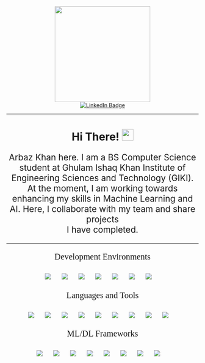 <link href='https://fonts.googleapis.com/css?family=Unbounded' rel='stylesheet'>
<div id="header" align="center">
  <img src="https://media.giphy.com/media/zhYSVCirREeIZtONCI/giphy.gif" width="250"/><br>
  <a href="https://www.linkedin.com/in/arbazcodes">
    <img src="https://img.shields.io/badge/LinkedIn-blue?style=for-the-badge&logo=linkedin&logoColor=white" alt="LinkedIn Badge"/>
  </a><br>
  <img src="https://komarev.com/ghpvc/?username=arbazcodes&style=flat-square&color=yellow" alt=""/>
</div>
<hr>
<div id="hi" align="center">
<h1 style="text-align:center;">Hi There! <img src="https://media.giphy.com/media/hvRJCLFzcasrR4ia7z/giphy.gif" width="30px"/></h1>
</div>
<div id="desc" align="center">
<p style="text-align:center;font-size:160%;">Arbaz Khan here. I am a BS Computer Science student at Ghulam Ishaq Khan Institute of Engineering Sciences and Technology (GIKI). At the moment, I am working towards enhancing my skills in Machine Learning and AI. Here, I collaborate with my team and share projects<br>I have completed.</p>
</div>
<hr>
<p style="text-align:center;font-size:160%;font-family:Space Grotesk">
Development Environments<br><br>
  <img src="https://img.shields.io/badge/Visual%20Studio%20Code-0078d7.svg?style=for-the-badge&logo=visual-studio-code&logoColor=white"/>&emsp;
  <img src="https://img.shields.io/badge/Visual%20Studio-5C2D91.svg?style=for-the-badge&logo=visual-studio&logoColor=white"/>&emsp;
  <img src="https://img.shields.io/badge/azure-%230072C6.svg?style=for-the-badge&logo=microsoftazure&logoColor=white"/>&emsp;
  <img src="https://img.shields.io/badge/Ubuntu-E95420?style=for-the-badge&logo=ubuntu&logoColor=white"/>&emsp;
  <img src="https://img.shields.io/badge/Linux-FCC624?style=for-the-badge&logo=linux&logoColor=black"/>&emsp;
  <img src="https://img.shields.io/badge/-Arduino-00979D?style=for-the-badge&logo=Arduino&logoColor=white"/>&emsp;
  <img src="https://img.shields.io/badge/Windows-0078D6?style=for-the-badge&logo=windows&logoColor=white"/>&emsp;
  
</p>
<p style="text-align:center;font-size:160%;font-family:Space Grotesk">
Languages and Tools<br><br>
  <img src="https://img.shields.io/badge/c-%2300599C.svg?style=for-the-badge&logo=c&logoColor=white"/>&emsp;
  <img src="https://img.shields.io/badge/c++-%2300599C.svg?style=for-the-badge&logo=c%2B%2B&logoColor=white"/>&emsp;
  <img src="https://img.shields.io/badge/python-3670A0?style=for-the-badge&logo=python&logoColor=ffdd54"/>&emsp;
  <img src="https://img.shields.io/badge/jupyter-%23FA0F00.svg?style=for-the-badge&logo=jupyter&logoColor=white"/>&emsp;
  <img src="https://img.shields.io/badge/javascript-%23323330.svg?style=for-the-badge&logo=javascript&logoColor=%23F7DF1E"/>&emsp;
  <img src="https://img.shields.io/badge/html5-%23E34F26.svg?style=for-the-badge&logo=html5&logoColor=white"/>&emsp;
  <img src="https://img.shields.io/badge/css3-%231572B6.svg?style=for-the-badge&logo=css3&logoColor=white"/>&emsp;
  <img src="https://img.shields.io/badge/javascript-%23323330.svg?style=for-the-badge&logo=javascript&logoColor=%23F7DF1E"/>&emsp;
  <img src="https://img.shields.io/badge/mysql-%2300f.svg?style=for-the-badge&logo=mysql&logoColor=white"/>&emsp;

</p>
<p style="text-align:center;font-size:160%;font-family:Space Grotesk">
ML/DL Frameworks<br><br>
  <img src="https://img.shields.io/badge/TensorFlow-%23FF6F00.svg?style=for-the-badge&logo=TensorFlow&logoColor=white"/>&emsp;
  <img src="https://img.shields.io/badge/Keras-%23D00000.svg?style=for-the-badge&logo=Keras&logoColor=white"/>&emsp;
  <img src="https://img.shields.io/badge/numpy-%23013243.svg?style=for-the-badge&logo=numpy&logoColor=white"/>&emsp;
  <img src="https://img.shields.io/badge/Matplotlib-%23ffffff.svg?style=for-the-badge&logo=Matplotlib&logoColor=black)"/>&emsp;
  <img src="https://img.shields.io/badge/pandas-%23150458.svg?style=for-the-badge&logo=pandas&logoColor=white"/>&emsp;
  <img src="https://img.shields.io/badge/scikit--learn-%23F7931E.svg?style=for-the-badge&logo=scikit-learn&logoColor=white"/>&emsp;
  <img src="https://img.shields.io/badge/opencv-%23white.svg?style=for-the-badge&logo=opencv&logoColor=white"/>&emsp;
  <img src="https://img.shields.io/badge/Kaggle-035a7d?style=for-the-badge&logo=kaggle&logoColor=white"/>&emsp;
  
